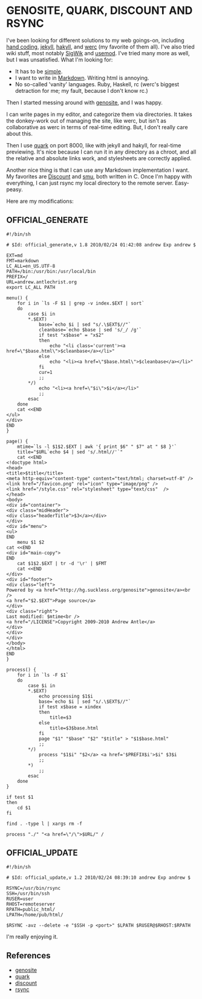 GENOSITE, QUARK, DISCOUNT AND RSYNC
===================================

I've been looking for different solutions to my web goings-on, including
[hand coding](http://thelloyd.net/label/), [jekyll](http://jekyllrb.com/),
[hakyll](http://jaspervdj.be/hakyll/), and [werc](http://werc.cat-v.org/) (my
favorite of them all). I've also tried wiki stuff, most notably
[SigWik](http://c2.com/cgi/wiki?SigWik) and [usemod](http://usemod.com/).
I've tried many more as well, but I was unsatisfied. What I'm looking for:

* It has to be [simple](http://suckless.org/manifest/).
* I want to write in [Markdown](http://daringfireball.net/projects/markdown).
  Writing html is annoying.
* No so-called 'vanity' languages. Ruby, Haskell, rc (werc's biggest
  detraction for me; my fault, because I don't know rc.)

Then I started messing around with [genosite](http://hg.suckless.org/genosite),
and I was happy.

I can write pages in my editor, and categorize them via directories. It takes
the donkey-work out of managing the site, like werc, but isn't as collaborative
as werc in terms of real-time editing. But, I don't really care about this.

Then I use [quark](http://hg.suckless.org/quark) on port 8000, like with jekyll
and hakyll, for real-time previewing. It's nice because I can run it in any
directory as a chroot, and all the relative and absolute links work, and
stylesheets are correctly applied.

Another nice thing is that I can use any Markdown implementation I want. My
favorites are [Discount](http://www.pell.portland.or.us/~orc/Code/discount/)
and [smu](http://s01.de/~gottox/index.cgi/proj_smu), both written in C. Once
I'm happy with everything, I can just rsync my local directory to the remote
server. Easy-peasy.

Here are my modifications:

OFFICIAL_GENERATE
-----------------

    #!/bin/sh
    
    # $Id: official_generate,v 1.8 2010/02/24 01:42:08 andrew Exp andrew $
    
    EXT=md
    FMT=markdown
    LC_ALL=en_US.UTF-8
    PATH=/bin:/usr/bin:/usr/local/bin
    PREFIX=/
    URL=andrew.antlechrist.org
    export LC_ALL PATH
    
    menu() {
        for i in `ls -F $1 | grep -v index.$EXT | sort`
        do
            case $i in
            *.$EXT)
                base=`echo $i | sed "s/.\$EXT$//"`
                cleanbase=`echo $base | sed 's/_/ /g'`
                if test "x$base" = "x$2"
                then
                    echo "<li class='current'><a href=\"$base.html\">$cleanbase</a></li>"
                else
                    echo "<li><a href=\"$base.html\">$cleanbase</a></li>"
                fi
                cur=1
                ;;
            */)
                echo "<li><a href=\"$i\">$i</a></li>"
                ;;
            esac
        done
        cat <<END
    </ul>
    </div>
    END
    }
    
    page() {
        mtime=`ls -l $1$2.$EXT | awk '{ print $6" " $7" at " $8 }'`
        title="$URL`echo $4 | sed 's/.html//'`"
        cat <<END
    <!doctype html>
    <head>
    <title>$title</title>
    <meta http-equiv="content-type" content="text/html; charset=utf-8" />
    <link href="/favicon.png" rel="icon" type="image/png" />
    <link href="/style.css" rel="stylesheet" type="text/css"  />
    </head>
    <body>
    <div id="container">
    <div class="midHeader">
    <div class="headerTitle">$3</a></div>
    </div>
    <div id="menu">
    <ul>
    END
        menu $1 $2
    cat <<END
    <div id="main-copy">
    END
        cat $1$2.$EXT | tr -d '\r' | $FMT
        cat <<END
    </div>
    <div id="footer">
    <div class="left">
    Powered by <a href="http://hg.suckless.org/genosite">genosite</a><br />
    <a href="$2.$EXT">Page source</a>
    </div>
    <div class="right">
    Last modified: $mtime<br />
    <a href="/LICENSE">Copyright 2009-2010 Andrew Antle</a>
    </div>
    </div>
    </div>
    </body>
    </html>
    END
    }
    
    process() {
        for i in `ls -F $1`
        do
            case $i in
            *.$EXT)
                echo processing $1$i
                base=`echo $i | sed "s/.\$EXT$//"`
                if test x$base = xindex
                then
                    title=$3
                else
                    title=$3$base.html
                fi
                page "$1" "$base" "$2" "$title" > "$1$base.html"
                ;;
            */)
                process "$1$i" "$2</a> <a href='$PREFIX$i'>$i" $3$i
                ;;
            *)
                ;;
            esac
        done
    }
    
    if test $1
    then
        cd $1
    fi
    
    find . -type l | xargs rm -f
    
    process "./" "<a href=\"/\">$URL/" /

OFFICIAL_UPDATE
---------------

    #!/bin/sh
    
    # $Id: official_update,v 1.2 2010/02/24 08:39:10 andrew Exp andrew $
    
    RSYNC=/usr/bin/rsync
    SSH=/usr/bin/ssh
    RUSER=user
    RHOST=remoteserver
    RPATH=public_html/
    LPATH=/home/pub/html/
    
    $RSYNC -avz --delete -e "$SSH -p <port>" $LPATH $RUSER@$RHOST:$RPATH

I'm really enjoying it.

References
----------

* [genosite](http://hg.suckless.org/genosite)
* [quark](http://hg.suckless.org/quark)
* [discount](http://www.pell.portland.or.us/~orc/Code/discount/)
* [rsync](http://rsync.samba.org)
